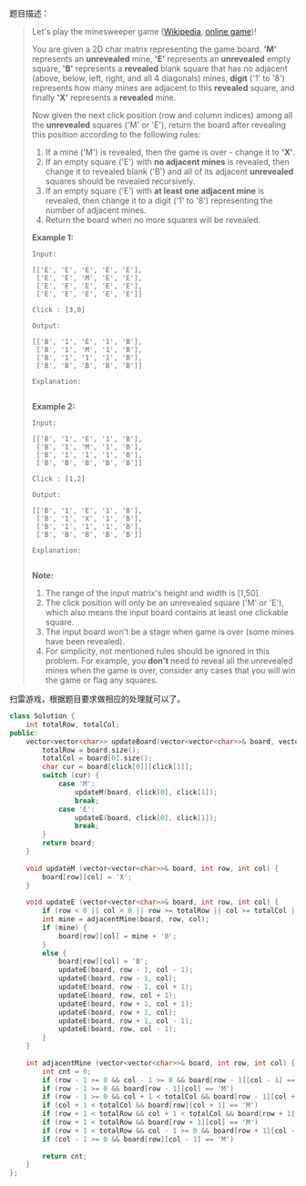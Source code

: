 题目描述：

> Let's play the minesweeper game ([Wikipedia](https://en.wikipedia.org/wiki/Minesweeper_(video_game)), [online game](http://minesweeperonline.com/))!
>
> You are given a 2D char matrix representing the game board. **'M'** represents an **unrevealed** mine, **'E'** represents an **unrevealed** empty square, **'B'** represents a **revealed** blank square that has no adjacent (above, below, left, right, and all 4 diagonals) mines, **digit** ('1' to '8') represents how many mines are adjacent to this **revealed** square, and finally **'X'** represents a **revealed** mine.
>
> Now given the next click position (row and column indices) among all the **unrevealed** squares ('M' or 'E'), return the board after revealing this position according to the following rules:
>
> 1. If a mine ('M') is revealed, then the game is over - change it to **'X'**.
> 2. If an empty square ('E') with **no adjacent mines** is revealed, then change it to revealed blank ('B') and all of its adjacent **unrevealed** squares should be revealed recursively.
> 3. If an empty square ('E') with **at least one adjacent mine** is revealed, then change it to a digit ('1' to '8') representing the number of adjacent mines.
> 4. Return the board when no more squares will be revealed.
>
> **Example 1:**
>
> ```
> Input: 
>
> [['E', 'E', 'E', 'E', 'E'],
>  ['E', 'E', 'M', 'E', 'E'],
>  ['E', 'E', 'E', 'E', 'E'],
>  ['E', 'E', 'E', 'E', 'E']]
>
> Click : [3,0]
>
> Output: 
>
> [['B', '1', 'E', '1', 'B'],
>  ['B', '1', 'M', '1', 'B'],
>  ['B', '1', '1', '1', 'B'],
>  ['B', 'B', 'B', 'B', 'B']]
>
> Explanation:
>
>
> ```
>
> **Example 2:**
>
> ```
> Input: 
>
> [['B', '1', 'E', '1', 'B'],
>  ['B', '1', 'M', '1', 'B'],
>  ['B', '1', '1', '1', 'B'],
>  ['B', 'B', 'B', 'B', 'B']]
>
> Click : [1,2]
>
> Output: 
>
> [['B', '1', 'E', '1', 'B'],
>  ['B', '1', 'X', '1', 'B'],
>  ['B', '1', '1', '1', 'B'],
>  ['B', 'B', 'B', 'B', 'B']]
>
> Explanation:
>
>
> ```
>
> **Note:**
>
> 1. The range of the input matrix's height and width is [1,50].
> 2. The click position will only be an unrevealed square ('M' or 'E'), which also means the input board contains at least one clickable square.
> 3. The input board won't be a stage when game is over (some mines have been revealed).
> 4. For simplicity, not mentioned rules should be ignored in this problem. For example, you **don't** need to reveal all the unrevealed mines when the game is over, consider any cases that you will win the game or flag any squares.

扫雷游戏，根据题目要求做相应的处理就可以了。

```c++
class Solution {
    int totalRow, totalCol;
public:
    vector<vector<char>> updateBoard(vector<vector<char>>& board, vector<int>& click) {
        totalRow = board.size();
        totalCol = board[0].size();
        char cur = board[click[0]][click[1]];
        switch (cur) {
            case 'M':
                updateM(board, click[0], click[1]);
                break;
            case 'E':
                updateE(board, click[0], click[1]);
                break;
        }
        return board;
    }
    
    void updateM (vector<vector<char>>& board, int row, int col) {
        board[row][col] = 'X';
    }
    
    void updateE (vector<vector<char>>& board, int row, int col) {
        if (row < 0 || col < 0 || row >= totalRow || col >= totalCol || board[row][col] != 'E') return;
        int mine = adjacentMine(board, row, col);
        if (mine) {
            board[row][col] = mine + '0';
        }
        else {
            board[row][col] = 'B';
            updateE(board, row - 1, col - 1);
            updateE(board, row - 1, col);
            updateE(board, row - 1, col + 1);
            updateE(board, row, col + 1);
            updateE(board, row + 1, col + 1);
            updateE(board, row + 1, col);
            updateE(board, row + 1, col - 1);
            updateE(board, row, col - 1);
        }
    }
    
    int adjacentMine (vector<vector<char>>& board, int row, int col) {
        int cnt = 0;
        if (row - 1 >= 0 && col - 1 >= 0 && board[row - 1][col - 1] == 'M')                cnt++;
        if (row - 1 >= 0 && board[row - 1][col] == 'M')                                    cnt++;
        if (row - 1 >= 0 && col + 1 < totalCol && board[row - 1][col + 1] == 'M')          cnt++;
        if (col + 1 < totalCol && board[row][col + 1] == 'M')                              cnt++;
        if (row + 1 < totalRow && col + 1 < totalCol && board[row + 1][col + 1] == 'M')    cnt++;
        if (row + 1 < totalRow && board[row + 1][col] == 'M')                              cnt++;
        if (row + 1 < totalRow && col - 1 >= 0 && board[row + 1][col - 1] == 'M')          cnt++;
        if (col - 1 >= 0 && board[row][col - 1] == 'M')                                    cnt++;
        
        return cnt;
    }
};
```

